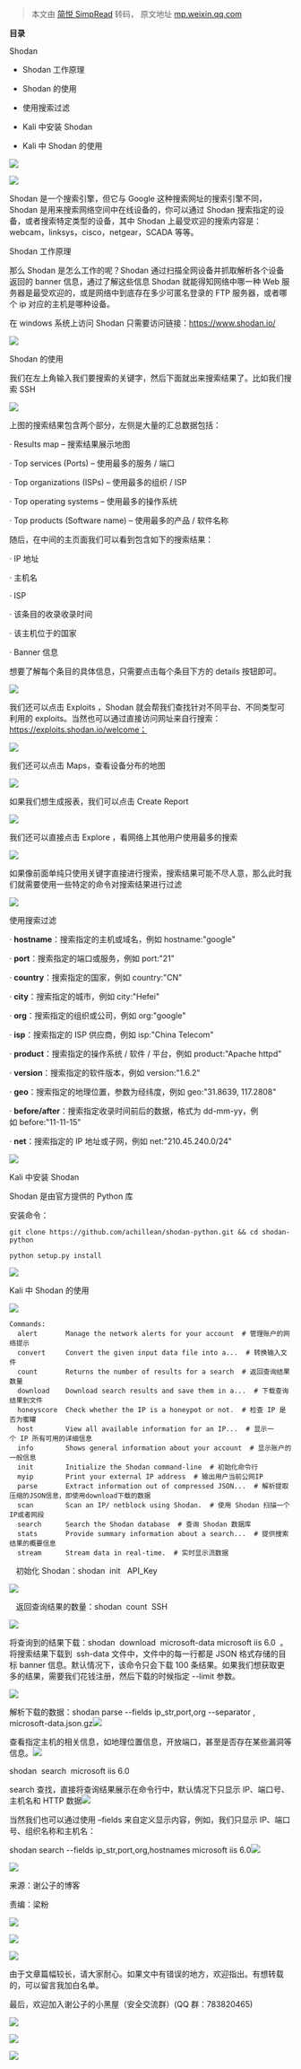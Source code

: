 > 本文由 [简悦 SimpRead](http://ksria.com/simpread/) 转码， 原文地址 [mp.weixin.qq.com](https://mp.weixin.qq.com/s?__biz=MzI2NDQyNzg1OA==&mid=2247483903&idx=1&sn=b95ed788d07f3df23d6ca04871f80387&chksm=eaad81c2ddda08d4d941edd00f85f6bb4015774d2897ca79b031466b39cec28adc1e8c06c65a&scene=21#wechat_redirect)

**目录**

  

Shodan

*   Shodan 工作原理
    
*   Shodan 的使用
    
*   使用搜索过滤
    
*   Kali 中安装 Shodan
    
*   Kali 中 Shodan 的使用
    

![](https://mmbiz.qpic.cn/mmbiz_gif/7QRTvkK2qC5x6JawVlxYwrsf4OxhIz1HzZrTT4UZAcukC3cKqetSHpGJABL8ZCM8yibLyNpvY2Zia3IAY3P6yE9A/640?wx_fmt=gif)

  

![](https://mmbiz.qpic.cn/mmbiz_png/7QRTvkK2qC7H2bowpqCQLXiczqD2rfB49Avt1ucibvLB4q9MAuuhkvWv8hKVicVV1LEWTpLjIPm2yK65AmQiaX2OnA/640?wx_fmt=png)

  

Shodan 是一个搜索引擎，但它与 Google 这种搜索网址的搜索引擎不同，Shodan 是用来搜索网络空间中在线设备的，你可以通过 Shodan 搜索指定的设备，或者搜索特定类型的设备，其中 Shodan 上最受欢迎的搜索内容是：webcam，linksys，cisco，netgear，SCADA 等等。

Shodan 工作原理

那么 Shodan 是怎么工作的呢？Shodan 通过扫描全网设备并抓取解析各个设备返回的 banner 信息，通过了解这些信息 Shodan 就能得知网络中哪一种 Web 服务器是最受欢迎的，或是网络中到底存在多少可匿名登录的 FTP 服务器，或者哪个 ip 对应的主机是哪种设备。

在 windows 系统上访问 Shodan 只需要访问链接：https://www.shodan.io/

  

  

![](https://mmbiz.qpic.cn/mmbiz_gif/7QRTvkK2qC5x6JawVlxYwrsf4OxhIz1HoaHEjBLqmAGrZlH8BTIAaGKt4xLxqt7gEL9Jj00Y7u9ic8Xy6EYiaVBQ/640?wx_fmt=gif)

Shodan 的使用

我们在左上角输入我们要搜索的关键字，然后下面就出来搜索结果了。比如我们搜索 SSH

![](https://mmbiz.qpic.cn/mmbiz_png/rSyd2cclv2ckkbwTsBvnDJpb89o8WMxvArVIxh7QsKLagsyibwsIp6sl5lLqpmTesHzJbfTficLcona2z8LLjVpw/640?wx_fmt=png)

上图的搜索结果包含两个部分，左侧是大量的汇总数据包括：

· Results map – 搜索结果展示地图

· Top services (Ports) – 使用最多的服务 / 端口

· Top organizations (ISPs) – 使用最多的组织 / ISP

· Top operating systems – 使用最多的操作系统

· Top products (Software name) – 使用最多的产品 / 软件名称

随后，在中间的主页面我们可以看到包含如下的搜索结果：

· IP 地址

· 主机名

· ISP

· 该条目的收录收录时间

· 该主机位于的国家

· Banner 信息

想要了解每个条目的具体信息，只需要点击每个条目下方的 details 按钮即可。

![](https://mmbiz.qpic.cn/mmbiz_png/rSyd2cclv2ckkbwTsBvnDJpb89o8WMxv1EQ9D9zlnKNPC22brQicmmUaAbguicU43Prey3o6sRf5CgCiaY34XMcDA/640?wx_fmt=png)

我们还可以点击 Exploits ，Shodan 就会帮我们查找针对不同平台、不同类型可利用的 exploits。当然也可以通过直接访问网址来自行搜索：https://exploits.shodan.io/welcome；

![](https://mmbiz.qpic.cn/mmbiz_png/rSyd2cclv2ckkbwTsBvnDJpb89o8WMxv65P8gIPow0XBeqicp0bynibm5EjiazNTw1NkQ7XYE9ep68wHgLRpbguxA/640?wx_fmt=png)

我们还可以点击 Maps，查看设备分布的地图

![](https://mmbiz.qpic.cn/mmbiz_png/rSyd2cclv2ckkbwTsBvnDJpb89o8WMxvq0TPibv4e35VaicvVucGAZV5CwXReIqwaEz6cGgCe4rIicyRlBu2s1R7g/640?wx_fmt=png)

如果我们想生成报表，我们可以点击 Create Report

![](https://mmbiz.qpic.cn/mmbiz_png/rSyd2cclv2ckkbwTsBvnDJpb89o8WMxvNmL5fiaDakMl0G9yERuypb7z5AXp1srMNl3fdhDdqvaAqIGMDrnLDbA/640?wx_fmt=png)

我们还可以直接点击 Explore ，看网络上其他用户使用最多的搜索

![](https://mmbiz.qpic.cn/mmbiz_png/rSyd2cclv2ckkbwTsBvnDJpb89o8WMxvczupoKcyprds3vicYYdJ8ib8Le0ol5qIN9FCcibPw0bhHiayaOrWK0zsibA/640?wx_fmt=png)

如果像前面单纯只使用关键字直接进行搜索，搜索结果可能不尽人意，那么此时我们就需要使用一些特定的命令对搜索结果进行过滤

  

  

![](https://mmbiz.qpic.cn/mmbiz_gif/7QRTvkK2qC5x6JawVlxYwrsf4OxhIz1HoaHEjBLqmAGrZlH8BTIAaGKt4xLxqt7gEL9Jj00Y7u9ic8Xy6EYiaVBQ/640?wx_fmt=gif)

使用搜索过滤

· **hostname**：搜索指定的主机或域名，例如 hostname:"google"

· **port**：搜索指定的端口或服务，例如 port:"21"

· **country**：搜索指定的国家，例如 country:"CN"

· **city**：搜索指定的城市，例如 city:"Hefei"

· **org**：搜索指定的组织或公司，例如 org:"google"

· **isp**：搜索指定的 ISP 供应商，例如 isp:"China Telecom"

· **product**：搜索指定的操作系统 / 软件 / 平台，例如 product:"Apache httpd"

· **version**：搜索指定的软件版本，例如 version:"1.6.2"

· **geo**：搜索指定的地理位置，参数为经纬度，例如 geo:"31.8639, 117.2808"

· **before/after**：搜索指定收录时间前后的数据，格式为 dd-mm-yy，例如 before:"11-11-15"

· **net**：搜索指定的 IP 地址或子网，例如 net:"210.45.240.0/24"  

  

  

![](https://mmbiz.qpic.cn/mmbiz_gif/7QRTvkK2qC5x6JawVlxYwrsf4OxhIz1HoaHEjBLqmAGrZlH8BTIAaGKt4xLxqt7gEL9Jj00Y7u9ic8Xy6EYiaVBQ/640?wx_fmt=gif)

Kali 中安装 Shodan

Shodan 是由官方提供的 Python 库

安装命令：

```
git clone https://github.com/achillean/shodan-python.git && cd shodan-python

python setup.py install
```

  

  

![](https://mmbiz.qpic.cn/mmbiz_gif/7QRTvkK2qC5x6JawVlxYwrsf4OxhIz1HoaHEjBLqmAGrZlH8BTIAaGKt4xLxqt7gEL9Jj00Y7u9ic8Xy6EYiaVBQ/640?wx_fmt=gif)

Kali 中 Shodan 的使用

![](https://mmbiz.qpic.cn/mmbiz_png/rSyd2cclv2ckkbwTsBvnDJpb89o8WMxvVb0q5iauMa0pwiciaWiakbQ4XLR3wZ6rnw1OvUfNYImkxYMI1ygl8KAVAQ/640?wx_fmt=png)

```
Commands:
  alert       Manage the network alerts for your account  # 管理账户的网络提示
  convert     Convert the given input data file into a...  # 转换输入文件
  count       Returns the number of results for a search  # 返回查询结果数量
  download    Download search results and save them in a...  # 下载查询结果到文件
  honeyscore  Check whether the IP is a honeypot or not.  # 检查 IP 是否为蜜罐
  host        View all available information for an IP...  # 显示一个 IP 所有可用的详细信息
  info        Shows general information about your account  # 显示账户的一般信息
  init        Initialize the Shodan command-line  # 初始化命令行
  myip        Print your external IP address  # 输出用户当前公网IP
  parse       Extract information out of compressed JSON...  # 解析提取压缩的JSON信息，即使用download下载的数据
  scan        Scan an IP/ netblock using Shodan.  # 使用 Shodan 扫描一个IP或者网段
  search      Search the Shodan database  # 查询 Shodan 数据库
  stats       Provide summary information about a search...  # 提供搜索结果的概要信息
  stream      Stream data in real-time.  # 实时显示流数据
```

   初始化 Shodan：shodan  init   API_Key

![](https://mmbiz.qpic.cn/mmbiz_png/rSyd2cclv2ckkbwTsBvnDJpb89o8WMxvY72YF6qVeyk26UCica7ZdzatmBUcT72Hwy2Btaia85hibJlRGrIaP4SIw/640?wx_fmt=png)

   返回查询结果的数量：shodan  count  SSH

![](https://mmbiz.qpic.cn/mmbiz_png/rSyd2cclv2ckkbwTsBvnDJpb89o8WMxvXGK2ShARYqzicvWh9ib0VJniaN532wNeOU9srSjCv4fCBA4HyONADUgQw/640?wx_fmt=png)

将查询到的结果下载：shodan  download  microsoft-data microsoft iis 6.0  。将搜索结果下载到  ssh-data 文件中，文件中的每一行都是 JSON 格式存储的目标 banner 信息。默认情况下，该命令只会下载 100 条结果。如果我们想获取更多的结果，需要我们花钱注册，然后下载的时候指定 --limit 参数。

![](https://mmbiz.qpic.cn/mmbiz_png/rSyd2cclv2ckkbwTsBvnDJpb89o8WMxvMGfoogMnEGm8vUKpwqda7ibfuLsdvf2ufKJC9sPtM6hianH0NR8ibNNKA/640?wx_fmt=png)

解析下载的数据：shodan parse --fields ip_str,port,org --separator , microsoft-data.json.gz![](https://mmbiz.qpic.cn/mmbiz_png/rSyd2cclv2ckkbwTsBvnDJpb89o8WMxvhA0zHyP6I0OdIKjHE7G7PdWGtDmnh1UHJBUevBUxtd9Hx757KCwicoQ/640?wx_fmt=png)

查看指定主机的相关信息，如地理位置信息，开放端口，甚至是否存在某些漏洞等信息。![](https://mmbiz.qpic.cn/mmbiz_png/rSyd2cclv2ckkbwTsBvnDJpb89o8WMxvxjbKf6c7IRfpCR9wf53xdQvywW8hnQnTlq0uaO6lgx4n3PUezoXOjg/640?wx_fmt=png)

shodan  search  microsoft iis 6.0

search 查找，直接将查询结果展示在命令行中，默认情况下只显示 IP、端口号、主机名和 HTTP 数据![](https://mmbiz.qpic.cn/mmbiz_png/rSyd2cclv2ckkbwTsBvnDJpb89o8WMxvFNykj23xia7mNiagpSV6waDMicibDX1LjKZTYGpj1uNicEePx6FYGWrcFhA/640?wx_fmt=png)

当然我们也可以通过使用 –fields 来自定义显示内容，例如，我们只显示 IP、端口号、组织名称和主机名：

shodan search --fields ip_str,port,org,hostnames microsoft iis 6.0![](https://mmbiz.qpic.cn/mmbiz_png/rSyd2cclv2ckkbwTsBvnDJpb89o8WMxvnLS65H6lxNDdxYhw29TSAibWXJEnW1UCDVSzTtTwO0JYt9omjD1PJkA/640?wx_fmt=png)

  

![](https://mmbiz.qpic.cn/mmbiz_gif/rSyd2cclv2ckkbwTsBvnDJpb89o8WMxvAKOaVnz60hOe7y3wAHiclddyK53lpEKIQlx4DKOq6EojHibVicgibDB2aQ/640?wx_fmt=gif)

来源：谢公子的博客

责编：梁粉

![](https://mmbiz.qpic.cn/mmbiz_png/rSyd2cclv2et9NHxRhN8exP4Ly6FKH9SFQtevncFtKIlfLdaxSwwqFxgkrUz1x12kPp3ueaJctagDUcyJDGJyA/640?wx_fmt=png)

  

![](https://mmbiz.qpic.cn/mmbiz_png/rSyd2cclv2et9NHxRhN8exP4Ly6FKH9SFQtevncFtKIlfLdaxSwwqFxgkrUz1x12kPp3ueaJctagDUcyJDGJyA/640?wx_fmt=png)

![](https://mmbiz.qpic.cn/mmbiz_png/rSyd2cclv2edCjiaG0xjojnN3pdR8wTrKhibQ3xVUhjlJEVqibQStgROJqic7fBuw2cJ2CQ3Muw9DTQqkgthIjZf7Q/640?wx_fmt=png)

由于文章篇幅较长，请大家耐心。如果文中有错误的地方，欢迎指出。有想转载的，可以留言我加白名单。

最后，欢迎加入谢公子的小黑屋（安全交流群）(QQ 群：783820465)

![](https://mmbiz.qpic.cn/mmbiz_gif/rSyd2cclv2et9NHxRhN8exP4Ly6FKH9SjCxEtGic0gSRL5ibeQyZWEGNKLmnd6Um2Vua5GK4DaxsSq08ZuH4Avew/640?wx_fmt=gif)

![](https://mmbiz.qpic.cn/mmbiz_png/rSyd2cclv2et9NHxRhN8exP4Ly6FKH9SFQtevncFtKIlfLdaxSwwqFxgkrUz1x12kPp3ueaJctagDUcyJDGJyA/640?wx_fmt=png)

  

![](https://mmbiz.qpic.cn/mmbiz_png/rSyd2cclv2et9NHxRhN8exP4Ly6FKH9SFQtevncFtKIlfLdaxSwwqFxgkrUz1x12kPp3ueaJctagDUcyJDGJyA/640?wx_fmt=png)